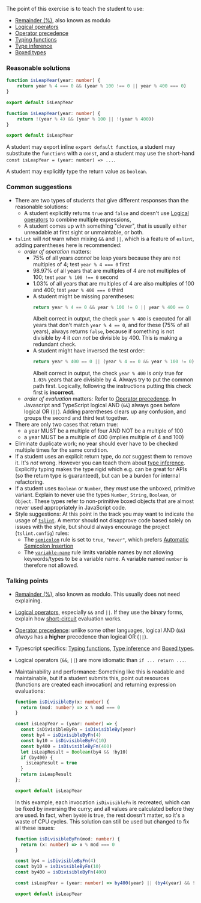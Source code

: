The point of this exercise is to teach the student to use:
- [Remainder (%)](https://developer.mozilla.org/en-US/docs/Web/JavaScript/Reference/Operators/Arithmetic_Operators#Remainder_()), also known as modulo
- [Logical operators](https://developer.mozilla.org/en-US/docs/Web/JavaScript/Reference/Operators/Logical_Operators)
- [Operator precedence](https://developer.mozilla.org/en-US/docs/Web/JavaScript/Reference/Operators/Operator_Precedence)
- [Typing functions](https://www.typescriptlang.org/docs/handbook/functions.html#typing-the-function)
- [Type inference](https://www.typescriptlang.org/docs/handbook/functions.html#inferring-the-types)
- [Boxed types](https://www.typescriptlang.org/docs/handbook/declaration-files/do-s-and-don-ts.html)

### Reasonable solutions

```typescript
function isLeapYear(year: number) {
    return year % 4 === 0 && (year % 100 !== 0 || year % 400 === 0)
}

export default isLeapYear
```

```typescript
function isLeapYear(year: number) {
    return !(year % 4) && (year % 100 || !(year % 400))
}

export default isLeapYear
```

A student may export inline `export default function`, a student may substitute the `functions` with a `const`, and a student may use the short-hand `const isLeapYear = (year: number) => ...`.

A student may explicitly type the return value as `boolean`.

### Common suggestions
- There are two types of students that give different responses than the reasonable solutions:
  - A student explicitly returns `true` and `false` and doesn't use [Logical operators](https://developer.mozilla.org/en-US/docs/Web/JavaScript/Reference/Operators/Logical_Operators) to combine multiple expressions,
  - A student comes up with something "clever", that is usually either unreadable at first sight or unmaintable, or both.
- `tslint` will _not_ warn when mixing `&&` and `||`, which ís a feature of `eslint`, adding parentheses here is recommended:
  - _order of operation_ matters:
    - 75% of all years *cannot* be leap years because they are not multiples of 4; test `year % 4 === 0` first
    - 98.97% of all years that are multiples of 4 are not multiples of 100; test `year % 100 !== 0` second
    - 1.03% of all years that are multiples of 4 are also multiples of 100 and 400; test `year % 400 === 0` third
    - A student might be missing parentheses:
      ```typescript
      return year % 4 == 0 && year % 100 != 0 || year % 400 == 0
      ```
      Albeit correct in output, the check `year % 400` is executed for all years that don't match `year % 4 == 0`, and for these (75% of all years), always returns `false`, because if something is not divisible by 4 it _can not_ be divisible by 400. This is making a redundant check.
    - A student might have inversed the test order:
      ```typescript
      return year % 400 == 0 || (year % 4 == 0 && year % 100 != 0)
      ```
      Albeit correct in output, the check `year % 400` is _only_ true for `1.03%` years that are divisible by 4. Always try to put the common path first. Logically, following the instructions putting this check first is **incorrect**.
  - _order of evaluation_ matters: Refer to [Operator precedence](https://developer.mozilla.org/en-US/docs/Web/JavaScript/Reference/Operators/Operator_Precedence). In Javascript and TypeScript logical AND (`&&`) always goes before logical OR (`||`). Adding parentheses clears up any confusion, and groups the second and third test together.
- There are only two cases that return true:
  - a year MUST be a multiple of four AND NOT be a multiple of 100
  - a year MUST be a multiple of 400 (implies multiple of 4 and 100)
- Eliminate duplicate work; no year should ever have to be checked multiple times for the same condition.
- If a student uses an explicit return type, do _not_ suggest them to remove it. It's _not_ wrong. However you can teach them about [type inference](https://www.typescriptlang.org/docs/handbook/functions.html#inferring-the-types). Explicitly typing makes the type rigid which e.g. can be great for APIs (so the return type is guaranteed), but can be a burden for internal refactoring.
- If a student uses `Boolean` or `Number`, they _must_ use the unboxed, primitive variant. Explain to never use the types `Number`, `String`, `Boolean`, or `Object`. These types refer to non-primitive boxed objects that are almost never used appropriately in JavaScript code.
- Style suggestions:
  At this point in the track you may want to indicate the usage of [`tslint`](https://palantir.github.io/tslint). A mentor should not disapprove code based solely on issues with the style, but should always encourage the project (`tslint.config`) rules:
  - The [`semicolon`](https://palantir.github.io/rules/semicolon/) rule is set to `true`, `"never"`, which prefers [Automatic Semicolon Insertion](http://www.ecma-international.org/ecma-262/6.0/index.html#sec-automatic-semicolon-insertion)
  - The [`variable-name`](https://palantir.github.io/tslint/rules/variable-name/) rule limits variable names by not allowing keywords/types to be a variable name. A variable named `number` is therefore not allowed.

### Talking points
* [Remainder (%)](https://developer.mozilla.org/en-US/docs/Web/JavaScript/Reference/Operators/Arithmetic_Operators#Remainder_()), also known as modulo. This usually does not need explaining.
* [Logical operators](https://developer.mozilla.org/en-US/docs/Web/JavaScript/Reference/Operators/Logical_Operators), especially `&&` and `||`. If they use the binary forms, explain how [short-circuit](https://developer.mozilla.org/en-US/docs/Web/JavaScript/Reference/Operators/Logical_Operators#Short-circuit_evaluation) evaluation works.
* [Operator precedence](https://developer.mozilla.org/en-US/docs/Web/JavaScript/Reference/Operators/Operator_Precedence): unlike some other languages, logical AND (`&&`) _always_ has a **higher** precedence than logical OR (`||`).
* Typescript specifics: [Typing functions](https://www.typescriptlang.org/docs/handbook/functions.html#typing-the-function), [Type inference](https://www.typescriptlang.org/docs/handbook/functions.html#inferring-the-types) and [Boxed types](https://www.typescriptlang.org/docs/handbook/declaration-files/do-s-and-don-ts.html).
* Logical operators (`&&`, `||`) are more idiomatic than `if ... return ...`.
* Maintainability and performance:
  Something like this ís readable and maintainable, but if a student submits this, point out resources (functions are created each invocation) and returning expression evaluations:

  ```typescript
  function isDivisibleBy(x: number) {
    return (mod: number) => x % mod === 0
  }

  const isLeapYear = (year: number) => {
    const isDivisibleByFn = isDivisibleBy(year)
    const by4 = isDivisibleByFn(4)
    const by10 = isDivisibleByFn(10)
    const by400 = isDivisibleByFn(400)
    let isLeapResult = Boolean(by4 && !by10)
    if (by400) {
      isLeapResult = true
    }
    return isLeapResult
  };

  export default isLeapYear
  ```

  In this example, each invocation `isDivisibleFn` is recreated, which can be fixed by inversing the curry; and all values are calculated before they are used. In fact, when `by400` is true, the rest doesn't matter, so it's a waste of CPU cycles. This solution can still be used but changed to fix all these issues:

  ```typescript
  function isDivisibleByFn(mod: number) {
    return (x: number) => x % mod === 0
  }

  const by4 = isDivisibleByFn(4)
  const by10 = isDivisibleByFn(10)
  const by400 = isDivisibleByFn(400)

  const isLeapYear = (year: number) => by400(year) || (by4(year) && !by10(year))

  export default isLeapYear
  ```
